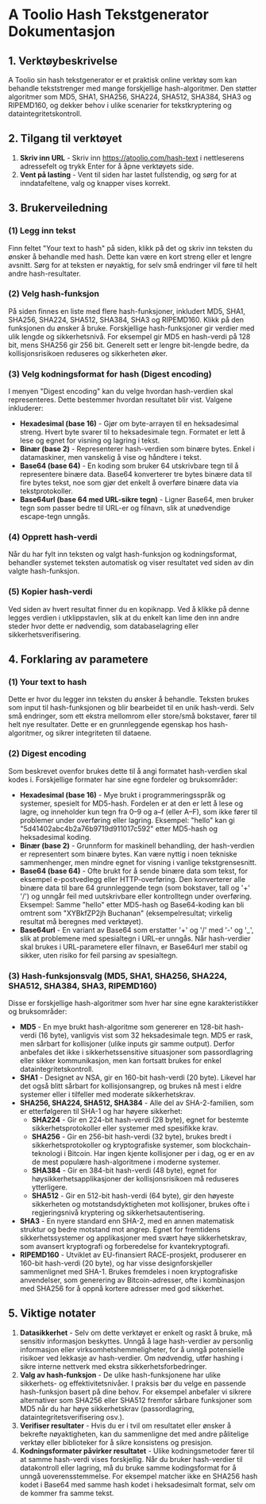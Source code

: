 # A Toolio Hash Tekstgenerator Dokumentasjon

## 1. Verktøybeskrivelse

A Toolio sin hash tekstgenerator er et praktisk online verktøy som kan behandle tekststrenger med mange forskjellige hash-algoritmer. Den støtter algoritmer som MD5, SHA1, SHA256, SHA224, SHA512, SHA384, SHA3 og RIPEMD160, og dekker behov i ulike scenarier for tekstkryptering og dataintegritetskontroll.

## 2. Tilgang til verktøyet

1. **Skriv inn URL** - Skriv inn <https://atoolio.com/hash-text> i nettleserens adressefelt og trykk Enter for å åpne verktøyets side.
2. **Vent på lasting** - Vent til siden har lastet fullstendig, og sørg for at inndatafeltene, valg og knapper vises korrekt.

## 3. Brukerveiledning

### (1) Legg inn tekst

Finn feltet "Your text to hash" på siden, klikk på det og skriv inn teksten du ønsker å behandle med hash. Dette kan være en kort streng eller et lengre avsnitt. Sørg for at teksten er nøyaktig, for selv små endringer vil føre til helt andre hash-resultater.

### (2) Velg hash-funksjon

På siden finnes en liste med flere hash-funksjoner, inkludert MD5, SHA1, SHA256, SHA224, SHA512, SHA384, SHA3 og RIPEMD160. Klikk på den funksjonen du ønsker å bruke. Forskjellige hash-funksjoner gir verdier med ulik lengde og sikkerhetsnivå. For eksempel gir MD5 en hash-verdi på 128 bit, mens SHA256 gir 256 bit. Generelt sett er lengre bit-lengde bedre, da kollisjonsrisikoen reduseres og sikkerheten øker.

### (3) Velg kodningsformat for hash (Digest encoding)

I menyen "Digest encoding" kan du velge hvordan hash-verdien skal representeres. Dette bestemmer hvordan resultatet blir vist. Valgene inkluderer:

* **Hexadesimal (base 16)** - Gjør om byte-arrayen til en heksadesimal streng. Hvert byte svarer til to heksadesimale tegn. Formatet er lett å lese og egnet for visning og lagring i tekst.
* **Binær (base 2)** - Representerer hash-verdien som binære bytes. Enkel i datamaskiner, men vanskelig å vise og håndtere i tekst.
* **Base64 (base 64)** - En koding som bruker 64 utskrivbare tegn til å representere binære data. Base64 konverterer tre bytes binære data til fire bytes tekst, noe som gjør det enkelt å overføre binære data via tekstprotokoller.
* **Base64url (base 64 med URL-sikre tegn)** - Ligner Base64, men bruker tegn som passer bedre til URL-er og filnavn, slik at unødvendige escape-tegn unngås.

### (4) Opprett hash-verdi

Når du har fylt inn teksten og valgt hash-funksjon og kodningsformat, behandler systemet teksten automatisk og viser resultatet ved siden av din valgte hash-funksjon.

### (5) Kopier hash-verdi

Ved siden av hvert resultat finner du en kopiknapp. Ved å klikke på denne legges verdien i utklippstavlen, slik at du enkelt kan lime den inn andre steder hvor dette er nødvendig, som databaselagring eller sikkerhetsverifisering.

## 4. Forklaring av parametere

### (1) Your text to hash

Dette er hvor du legger inn teksten du ønsker å behandle. Teksten brukes som input til hash-funksjonen og blir bearbeidet til en unik hash-verdi. Selv små endringer, som ett ekstra mellomrom eller store/små bokstaver, fører til helt nye resultater. Dette er en grunnleggende egenskap hos hash-algoritmer, og sikrer integriteten til dataene.

### (2) Digest encoding

Som beskrevet ovenfor brukes dette til å angi formatet hash-verdien skal kodes i. Forskjellige formater har sine egne fordeler og bruksområder:

* **Hexadesimal (base 16)** - Mye brukt i programmeringsspråk og systemer, spesielt for MD5-hash. Fordelen er at den er lett å lese og lagre, og inneholder kun tegn fra 0–9 og a–f (eller A–F), som ikke fører til problemer under overføring eller lagring. Eksempel: "hello" kan gi "5d41402abc4b2a76b9719d911017c592" etter MD5-hash og heksadesimal koding.
* **Binær (base 2)** - Grunnform for maskinell behandling, der hash-verdien er representert som binære bytes. Kan være nyttig i noen tekniske sammenhenger, men mindre egnet for visning i vanlige tekstgrensesnitt.
* **Base64 (base 64)** - Ofte brukt for å sende binære data som tekst, for eksempel e-postvedlegg eller HTTP-overføring. Den konverterer alle binære data til bare 64 grunnleggende tegn (som bokstaver, tall og '+' '/') og unngår feil med uutskrivbare eller kontrolltegn under overføring. Eksempel: Samme "hello" etter MD5-hash og Base64-koding kan bli omtrent som "XYBkfZP2jh Buchanan" (eksempelresultat; virkelig resultat må beregnes med verktøyet).
* **Base64url** - En variant av Base64 som erstatter '+' og '/' med '-' og '_', slik at problemene med spesialtegn i URL-er unngås. Når hash-verdier skal brukes i URL-parametere eller filnavn, er Base64url mer stabil og sikker, uten risiko for feil parsing av spesialtegn.

### (3) Hash-funksjonsvalg (MD5, SHA1, SHA256, SHA224, SHA512, SHA384, SHA3, RIPEMD160)

Disse er forskjellige hash-algoritmer som hver har sine egne karakteristikker og bruksområder:

* **MD5** - En mye brukt hash-algoritme som genererer en 128-bit hash-verdi (16 byte), vanligvis vist som 32 heksadesimale tegn. MD5 er rask, men sårbart for kollisjoner (ulike inputs gir samme output). Derfor anbefales det ikke i sikkerhetssensitive situasjoner som passordlagring eller sikker kommunikasjon, men kan fortsatt brukes for enkel dataintegritetskontroll.
* **SHA1** - Designet av NSA, gir en 160-bit hash-verdi (20 byte). Likevel har det også blitt sårbart for kollisjonsangrep, og brukes nå mest i eldre systemer eller i tilfeller med moderate sikkerhetskrav.
* **SHA256, SHA224, SHA512, SHA384** - Alle del av SHA-2-familien, som er etterfølgeren til SHA-1 og har høyere sikkerhet:
   * **SHA224** - Gir en 224-bit hash-verdi (28 byte), egnet for bestemte sikkerhetsprotokoller eller systemer med spesifikke krav.
   * **SHA256** - Gir en 256-bit hash-verdi (32 byte), brukes bredt i sikkerhetsprotokoller og kryptografiske systemer, som blockchain-teknologi i Bitcoin. Har ingen kjente kollisjoner per i dag, og er en av de mest populære hash-algoritmene i moderne systemer.
   * **SHA384** - Gir en 384-bit hash-verdi (48 byte), egnet for høysikkerhetsapplikasjoner der kollisjonsrisikoen må reduseres ytterligere.
   * **SHA512** - Gir en 512-bit hash-verdi (64 byte), gir den høyeste sikkerheten og motstandsdyktigheten mot kollisjoner, brukes ofte i regjeringsnivå kryptering og sikkerhetsautentisering.
* **SHA3** - En nyere standard enn SHA-2, med en annen matematisk struktur og bedre motstand mot angrep. Egnet for fremtidens sikkerhetssystemer og applikasjoner med svært høye sikkerhetskrav, som avansert kryptografi og forberedelse for kvantekryptografi.
* **RIPEMD160** - Utviklet av EU-finansiert RACE-prosjekt, produserer en 160-bit hash-verdi (20 byte), og har visse designforskjeller sammenlignet med SHA-1. Brukes fremdeles i noen kryptografiske anvendelser, som generering av Bitcoin-adresser, ofte i kombinasjon med SHA256 for å oppnå kortere adresser med god sikkerhet.

## 5. Viktige notater

1. **Datasikkerhet** - Selv om dette verktøyet er enkelt og raskt å bruke, må sensitiv informasjon beskyttes. Unngå å lage hash-verdier av personlig informasjon eller virksomhetshemmeligheter, for å unngå potensielle risikoer ved lekkasje av hash-verdier. Om nødvendig, utfør hashing i sikre interne nettverk med ekstra sikkerhetsforbedringer.
2. **Valg av hash-funksjon** - De ulike hash-funksjonene har ulike sikkerhets- og effektivitetsnivåer. I praksis bør du velge en passende hash-funksjon basert på dine behov. For eksempel anbefaler vi sikrere alternativer som SHA256 eller SHA512 fremfor sårbare funksjoner som MD5 når du har høye sikkerhetskrav (passordlagring, dataintegritetsverifisering osv.).
3. **Verifiser resultater** - Hvis du er i tvil om resultatet eller ønsker å bekrefte nøyaktigheten, kan du sammenligne det med andre pålitelige verktøy eller biblioteker for å sikre konsistens og presisjon.
4. **Kodningsformater påvirker resultatet** - Ulike kodningsmetoder fører til at samme hash-verdi vises forskjellig. Når du bruker hash-verdier til datakontroll eller lagring, må du bruke samme kodingsformat for å unngå uoverensstemmelse. For eksempel matcher ikke en SHA256 hash kodet i Base64 med samme hash kodet i heksadesimalt format, selv om de kommer fra samme tekst.
